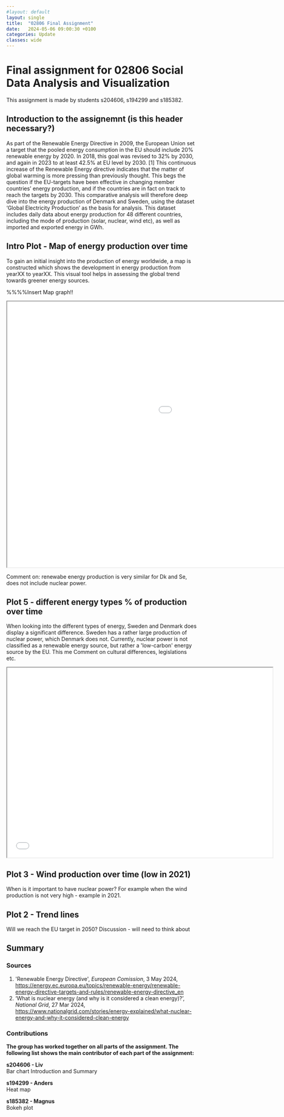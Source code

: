 ```yaml
---
#layout: default
layout: single
title:  "02806 Final Assignment"
date:   2024-05-06 09:00:30 +0100
categories: Update
classes: wide
---
```



# Final assignment for 02806 Social Data Analysis and Visualization
This assignment is made by students s204606, s194299 and s185382.  

## Introduction to the assignemnt (is this header necessary?)
As part of the Renewable Energy Directive in 2009, the European Union set a target that the pooled energy consumption in the EU should include 20% renewable energy by 2020. In 2018, this goal was revised to 32% by 2030, and again in 2023 to at least 42.5% at EU level by 2030. [1]
This continuous increase of the Renewable Energy directive indicates that the matter of global warming is more pressing than previously thought. This begs the question if the EU-targets have been effective in changing member countries’ energy production, and if the countries are in fact on track to reach the targets by 2030. This comparative analysis will therefore deep dive into the energy production of Denmark and Sweden, using the dataset ‘Global Electricity Production’ as the basis for analysis. This dataset includes daily data about energy production for 48 different countries, including the mode of production (solar, nuclear, wind etc), as well as imported and exported energy in GWh.  


## Intro Plot - Map of energy production over time 
To gain an initial insight into the production of energy worldwide, a map is constructed which shows the development in energy production from yearXX to yearXX. This visual tool helps in assessing the global trend towards greener energy sources.

%%%%Insert Map graph!! 
<iframe src="/renewable_production_over_time2.html" height="700" width="1400"></iframe>



Comment on: renewabe energy production is very similar for Dk and Se, does not include nuclear power. 

## Plot 5 - different energy types % of production over time 
When looking into the different types of energy, Sweden and Denmark does display a significant difference. Sweden has a rather large production of nuclear power, which Denmark does not. Currently, nuclear power is not classified as a renewable energy source, but rather a 'low-carbon' energy source by the EU. This me
Comment on cultural differences, legislations etc. 

<iframe src="/Newnewnewdrugsmap.html" height="500" width="700"></iframe>

## Plot 3 - Wind production over time (low in 2021) 
When is it important to have nuclear power? For example when the wind production is not very high - example in 2021. 

## Plot 2 - Trend lines 
Will we reach the EU target in 2050? 
Discussion - will need to think about 

## Summary 


### Sources 
1. 'Renewable Energy Directive', _European Comission_, 3 May 2024, https://energy.ec.europa.eu/topics/renewable-energy/renewable-energy-directive-targets-and-rules/renewable-energy-directive_en
2. ‘What is nuclear energy (and why is it considered a clean energy)?’, _National Grid_, 27 Mar 2024, https://www.nationalgrid.com/stories/energy-explained/what-nuclear-energy-and-why-it-considered-clean-energy



### Contributions 
**The group has worked together on all parts of the assignment. The following list shows the main contributor of each part of the assignment:** 

**s204606 - Liv**  
Bar chart Introduction and Summary 

**s194299 - Anders**  
Heat map

**s185382 - Magnus**  
Bokeh plot
